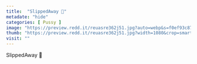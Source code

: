 ```yaml
---
title:  "SlippedAway 🌺"
metadate: "hide"
categories: [ Pussy ]
image: "https://preview.redd.it/reuasre362j51.jpg?auto=webp&s=f0ef93c87c5fac9be7aab0f6f2452cd7c05ca5de"
thumb: "https://preview.redd.it/reuasre362j51.jpg?width=1080&crop=smart&auto=webp&s=a7d749c560a02bd6e6850f01675af0ab95e705c5"
visit: ""
---
```

SlippedAway 🌺
